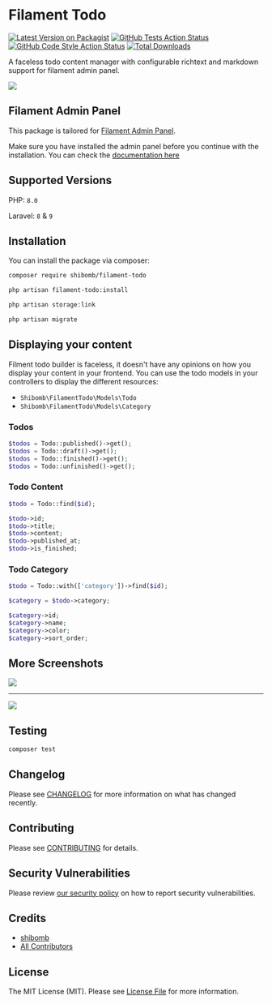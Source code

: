 # Filament Todo

[![Latest Version on Packagist](https://img.shields.io/packagist/v/shibomb/filament-todo.svg?style=flat-square)](https://packagist.org/packages/shibomb/filament-todo)
[![GitHub Tests Action Status](https://img.shields.io/github/workflow/status/shibomb/filament-todo/run-tests?label=tests)](https://github.com/shibomb/filament-todo/actions?query=workflow%3Arun-tests+branch%3Amain)
[![GitHub Code Style Action Status](https://img.shields.io/github/workflow/status/shibomb/filament-todo/Check%20&%20fix%20styling?label=code%20style)](https://github.com/shibomb/filament-todo/actions?query=workflow%3A"Check+%26+fix+styling"+branch%3Amain)
[![Total Downloads](https://img.shields.io/packagist/dt/shibomb/filament-todo.svg?style=flat-square)](https://packagist.org/packages/shibomb/filament-todo)

A faceless todo content manager with configurable richtext and markdown support for filament admin panel.

![](./art/screen1.png)

## Filament Admin Panel

This package is tailored for [Filament Admin Panel](https://filamentphp.com/).

Make sure you have installed the admin panel before you continue with the installation. You can check the [documentation here](https://filamentphp.com/docs/admin)

## Supported Versions

PHP: `8.0`

Laravel: `8` & `9`

## Installation

You can install the package via composer:

```bash
composer require shibomb/filament-todo

php artisan filament-todo:install

php artisan storage:link

php artisan migrate
```

## Displaying your content

Filment todo builder is faceless, it doesn't have any opinions on how you display your content in your frontend. You can use the todo models in your controllers to display the different resources:

- `Shibomb\FilamentTodo\Models\Todo`
- `Shibomb\FilamentTodo\Models\Category`

### Todos

```php
$todos = Todo::published()->get();
$todos = Todo::draft()->get();
$todos = Todo::finished()->get();
$todos = Todo::unfinished()->get();
```

### Todo Content

```php
$todo = Todo::find($id);

$todo->id;
$todo->title;
$todo->content;
$todo->published_at;
$todo->is_finished;
```

### Todo Category

```php
$todo = Todo::with(['category'])->find($id);

$category = $todo->category;

$category->id;
$category->name;
$category->color;
$category->sort_order;
```

## More Screenshots

![](./art/screen2.png)

---

![](./art/screen3.png)

## Testing

```bash
composer test
```

## Changelog

Please see [CHANGELOG](CHANGELOG.md) for more information on what has changed recently.

## Contributing

Please see [CONTRIBUTING](.github/CONTRIBUTING.md) for details.

## Security Vulnerabilities

Please review [our security policy](../../security/policy) on how to report security vulnerabilities.

## Credits

- [shibomb](https://github.com/shibomb)
- [All Contributors](../../contributors)

## License

The MIT License (MIT). Please see [License File](LICENSE.md) for more information.
